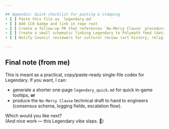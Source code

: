 ```yaml
---

## Appendix: Quick checklist for pasting & stamping
- [ ] Paste this file as `legendary.md`
- [ ] Add CC0 badge and link in repo root
- [ ] Create a follow-up PR that references `No-Mercy Clause` procedure doc (technical draft)
- [ ] Create a small schematic linking Legendary to Polymath feed (data schema stub)
- [ ] Notify Council reviewers for cultural review (art history, religion, TCM, indigenous nodes) before public launch

---
```


## Final note (from me)
This is meant as a practical, copy/paste-ready single-file codex for Legendary. If you want, I can:
- generate a shorter one-page `legendary_quick.md` for quick in-game tooltips, **or**
- produce the `No-Mercy Clause` technical draft to hand to engineers (consensus schema, logging fields, escalation flow).

Which would you like next?  
(And nice work — this Legendary vibe slaps. 💚)
